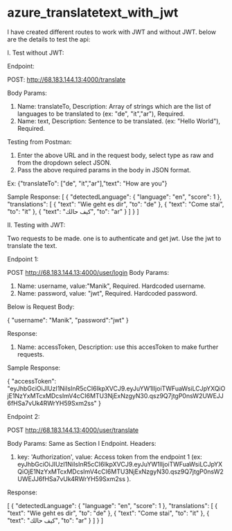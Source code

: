 # azure_translatetext_with_jwt

I have created different routes to work with JWT and without JWT. below are the details to test the api:

I. Test without JWT:

Endpoint: 

POST:
http://68.183.144.13:4000/translate

Body Params:
1. Name: translateTo, Description: Array of strings which are the list of languages to be translated to (ex: "de", "it","ar"), Required.
2. Name: text, Description: Sentence to be translated. (ex: "Hello World"), Required.

Testing from Postman:

1. Enter the above URL and in the request body, select type as raw and from the dropdown select JSON.
2. Pass the above required params in the body in JSON format.

Ex:
{"translateTo": ["de", "it","ar"],"text": "How are you"}

Sample Response:
[
    {
        "detectedLanguage": {
            "language": "en",
            "score": 1
        },
        "translations": [
            {
                "text": "Wie geht es dir",
                "to": "de"
            },
            {
                "text": "Come stai",
                "to": "it"
            },
            {
                "text": "كيف حالك",
                "to": "ar"
            }
        ]
    }
]


II. Testing with JWT:

Two requests to be made. one is to authenticate and get jwt. Use the jwt to translate the text.

Endpoint 1:

POST
http://68.183.144.13:4000/user/login
Body Params:
1. Name: username, value:"Manik", Required. Hardcoded username.
2. Name: password, value: "jwt", Required. Hardcoded password.

Below is Request Body:

{
	"username": "Manik",
	"password":"jwt"
}

Response:

1. Name: accessToken, Description: use this accesToken to make further requests.

Sample Response:

{
    "accessToken": "eyJhbGciOiJIUzI1NiIsInR5cCI6IkpXVCJ9.eyJuYW1lIjoiTWFuaWsiLCJpYXQiOjE1NzYxMTcxMDcsImV4cCI6MTU3NjExNzgyN30.qsz9Q7jtgP0nsW2UWEJJ6fHSa7vUk4RWrYH59Sxm2ss"
}

Endpoint 2:

POST
http://68.183.144.13:4000/user/translate

Body Params: Same as Section I Endpoint.
Headers:
1. key: 'Authorization', value: Access token from the endpoint 1 (ex: eyJhbGciOiJIUzI1NiIsInR5cCI6IkpXVCJ9.eyJuYW1lIjoiTWFuaWsiLCJpYXQiOjE1NzYxMTcxMDcsImV4cCI6MTU3NjExNzgyN30.qsz9Q7jtgP0nsW2UWEJJ6fHSa7vUk4RWrYH59Sxm2ss ).

Response:

[
    {
        "detectedLanguage": {
            "language": "en",
            "score": 1
        },
        "translations": [
            {
                "text": "Wie geht es dir",
                "to": "de"
            },
            {
                "text": "Come stai",
                "to": "it"
            },
            {
                "text": "كيف حالك",
                "to": "ar"
            }
        ]
    }
]


